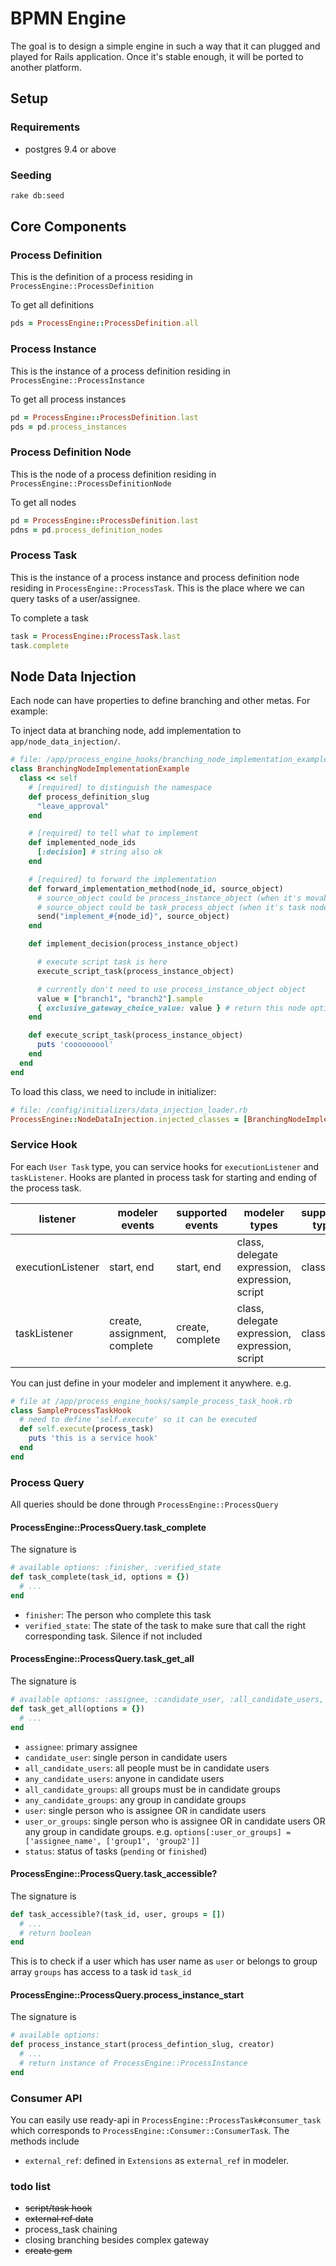 # BPMN Engine
The goal is to design a simple engine in such a way that it can plugged and played for Rails application. Once it's stable enough, it will be ported to another platform.


## Setup
### Requirements
* postgres 9.4 or above

### Seeding
```bash
rake db:seed
```


## Core Components

### Process Definition

This is the definition of a process residing in `ProcessEngine::ProcessDefinition`

To get all definitions
```ruby
pds = ProcessEngine::ProcessDefinition.all
```

### Process Instance

This is the instance of a process definition residing in `ProcessEngine::ProcessInstance`

To get all process instances
```ruby
pd = ProcessEngine::ProcessDefinition.last
pds = pd.process_instances
```


### Process Definition Node

This is the node of a process definition residing in `ProcessEngine::ProcessDefinitionNode`

To get all nodes
```ruby
pd = ProcessEngine::ProcessDefinition.last
pdns = pd.process_definition_nodes
```

### Process Task

This is the instance of a process instance and process definition node residing in `ProcessEngine::ProcessTask`. This is the place where we can query tasks of a user/assignee.

To complete a task

```ruby
task = ProcessEngine::ProcessTask.last
task.complete
```



## Node Data Injection
Each node can have properties to define branching and other metas. For example:

To inject data at branching node, add implementation to `app/node_data_injection/`.

```ruby
# file: /app/process_engine_hooks/branching_node_implementation_example.rb
class BranchingNodeImplementationExample
  class << self
    # [required] to distinguish the namespace
    def process_definition_slug
      "leave_approval"
    end

    # [required] to tell what to implement
    def implemented_node_ids
      [:decision] # string also ok
    end

    # [required] to forward the implementation
    def forward_implementation_method(node_id, source_object)
      # source_object could be process_instance_object (when it's movable node)
      # source_object could be task_process_object (when it's task node)
      send("implement_#{node_id}", source_object)
    end

    def implement_decision(process_instance_object)

      # execute script task is here
      execute_script_task(process_instance_object)

      # currently don't need to use process_instance_object object
      value = ["branch1", "branch2"].sample
      { exclusive_gateway_choice_value: value } # return this node option here
    end

    def execute_script_task(process_instance_object)
      puts 'cooooooool'
    end
  end
end
```

To load this class, we need to include in initializer:

```ruby
# file: /config/initializers/data_injection_loader.rb
ProcessEngine::NodeDataInjection.injected_classes = [BranchingNodeImplementationExample]
```



### Service Hook
For each `User Task` type, you can service hooks for `executionListener` and `taskListener`. Hooks are planted in process task for starting and ending of the process task.

| listener | modeler events | supported events | modeler types| supported types |
|--------|--------|--------|--------|--------|
| executionListener | start, end | start, end | class, delegate expression, expression, script | class |
| taskListener | create, assignment, complete | create, complete | class, delegate expression, expression, script | class |

You can just define in your modeler and implement it anywhere. e.g.


```ruby
# file at /app/process_engine_hooks/sample_process_task_hook.rb
class SampleProcessTaskHook
  # need to define 'self.execute' so it can be executed
  def self.execute(process_task)
    puts 'this is a service hook'
  end
end
```

### Process Query

All queries should be done through `ProcessEngine::ProcessQuery`

#### ProcessEngine::ProcessQuery.task_complete

The signature is
```ruby
# available options: :finisher, :verified_state
def task_complete(task_id, options = {})
  # ...
end
```
* `finisher`: The person who complete this task
* `verified_state`: The state of the task to make sure that call the right corresponding task. Silence if not included


#### ProcessEngine::ProcessQuery.task_get_all

The signature is
```ruby
# available options: :assignee, :candidate_user, :all_candidate_users, :any_candidate_users, :all_candidate_groups, :any_candidate_groups, :user, :user_or_groups, :status
def task_get_all(options = {})
  # ...
end
```
* `assignee`: primary assignee
* `candidate_user`: single person in candidate users
* `all_candidate_users`: all people must be in candidate users
* `any_candidate_users`: anyone in candidate users
* `all_candidate_groups`: all groups must be in candidate groups
* `any_candidate_groups`: any group in candidate groups
* `user`: single person who is assignee OR in candidate users
* `user_or_groups`: single person who is assignee OR in candidate users OR any group in candidate groups. e.g. `options[:user_or_groups] = ['assignee_name', ['group1', 'group2']]`
* `status`: status of tasks (`pending` or `finished`)


#### ProcessEngine::ProcessQuery.task_accessible?

The signature is
```ruby
def task_accessible?(task_id, user, groups = [])
  # ...
  # return boolean
end
```

This is to check if a user which has user name as `user` or belongs to group array `groups` has access to a task id `task_id`

#### ProcessEngine::ProcessQuery.process_instance_start
The signature is
```ruby
# available options:
def process_instance_start(process_defintion_slug, creator)
  # ...
  # return instance of ProcessEngine::ProcessInstance
end
```

### Consumer API

You can easily use ready-api in `ProcessEngine::ProcessTask#consumer_task` which corresponds to `ProcessEngine::Consumer::ConsumerTask`. The methods include
* `external_ref`: defined in `Extensions` as `external_ref` in modeler.


### todo list
* ~~script/task hook~~
* ~~external ref data~~
* process_task chaining
* closing branching besides complex gateway
* ~~create gem~~
